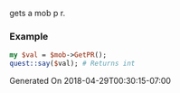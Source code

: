gets a mob p r.
### Example

```perl
my $val = $mob->GetPR();
quest::say($val); # Returns int
```


Generated On 2018-04-29T00:30:15-07:00